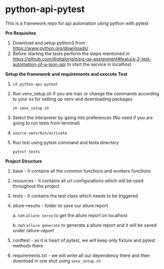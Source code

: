 # python-api-pytest
This is a framework repo for api automation using python with pytest

**Pre Requisites**
1. Download and setup python3 from : https://www.python.org/downloads/
2. Before starting the tests perform the steps mentioned in https://github.com/digitalorigin/pg-qa-assignment#feature-2-test-automation-of-a-json-api to start the service in localhost

**Setup the framework and requirements and execute Test**
1. `cd python-api-pytest`
2. Run venv_setup.sh if you are mac or change the commands according to your os for setting up venv and downloading packages
    
    `sh venv_setup.sh`

3. Select the interpreter by going into preferences (No need if you are going to run tests from terminal)
4. `source venv/bin/activate`
5. Run test using pytest command and tests directory

    `pytest tests`

**Project Structure**
1. base - It contains all the common functions and workers functions
2. resources - It contains all url configurations which will be used throughout the project
3. tests - It contains the test class which needs to be triggered
5. allure-results - folder to save our allure report
    
    a. run `allure serve` to get the allure report on localhost
    
    b. run `allure generate` to generate a allure report and it will be saved under /allure-report

7. conftest - as it is heart of pytest, we will keep only fixture and pytest methods there
8. requirements.txt - we will write all our dependency there and then download in one shot using `venv_setup.sh`